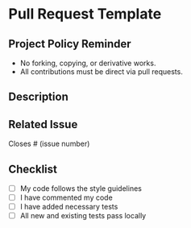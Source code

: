# Pull Request Template

## Project Policy Reminder
- No forking, copying, or derivative works.  
- All contributions must be direct via pull requests.

## Description
<!-- Describe your changes in detail. -->

## Related Issue
Closes # (issue number)

## Checklist
- [ ] My code follows the style guidelines
- [ ] I have commented my code
- [ ] I have added necessary tests
- [ ] All new and existing tests pass locally
